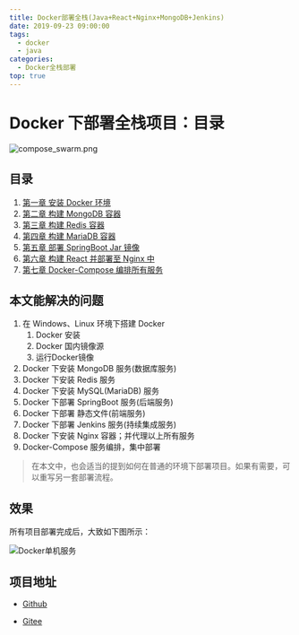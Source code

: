 ```yaml
---
title: Docker部署全栈(Java+React+Nginx+MongoDB+Jenkins)
date: 2019-09-23 09:00:00
tags: 
  - docker
  - java
categories:
  - Docker全栈部署
top: true
---
```


# Docker 下部署全栈项目：目录

![compose_swarm.png](https://i.loli.net/2019/09/24/z12gXNAQaqITFUw.png)

<!-- More -->

## 目录

1. [第一章 安装 Docker 环境](../../../../../09/23/docker/全栈项目部署/1.Docker/)
2. [第二章 构建 MongoDB 容器](../../../../../09/23/docker/全栈项目部署/2.MongoDB/)
3. [第三章 构建 Redis 容器](../../../../../09/23/docker/全栈项目部署/3.Redis/)
4. [第四章 构建 MariaDB 容器](../../../../../09/23/docker/全栈项目部署/4.MariaDB/)
5. [第五章 部署 SpringBoot Jar 镜像](../../../../../09/24/docker/全栈项目部署/5.SpringBoot/)
6. [第六章 构建 React 并部署至 Nginx 中](../../../../../09/24/docker/全栈项目部署/6.Nginx/)
7. [第七章 Docker-Compose 编排所有服务](../../../../../09/24/docker/全栈项目部署/7.Docker-Compose/)

## 本文能解决的问题

1. 在 Windows、Linux 环境下搭建 Docker
   1. Docker 安装
   2. Docker 国内镜像源
   3. 运行Docker镜像
2. Docker 下安装 MongoDB 服务(数据库服务)
3. Docker 下安装 Redis 服务
4. Docker 下安装 MySQL(MariaDB) 服务
5. Docker 下部署 SpringBoot 服务(后端服务)
6. Docker 下部署 静态文件(前端服务)
7. Docker 下部署 Jenkins 服务(持续集成服务)
8. Docker 下安装 Nginx 容器；并代理以上所有服务
9. Docker-Compose 服务编排，集中部署

> 在本文中，也会适当的提到如何在普通的环境下部署项目。如果有需要，可以重写另一套部署流程。

## 效果

所有项目部署完成后，大致如下图所示：

![Docker单机服务](https://i.loli.net/2019/09/24/sGQzv4oBC9cyTN2.png)

## 项目地址

- [Github](https://github.com/luokaiii/luokaiii.docker-images)

- [Gitee](https://gitee.com/luokaiii/luokaiii.docker-images)

